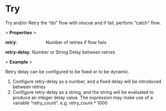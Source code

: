 # Try

Try and/or Retry the “do” flow with rescue and if fail, perform “catch” flow.

&gt; **Properties**
&gt; 

**retry**:                       Number of retries if flow fails

**retry-delay**:           Number or String Delay between retries

&gt; **Example**
&gt; 

Retry delay can be configured to be fixed or to be dynamic.

1. Configure retry-delay as a number, and a fixed delay will be introduced between retries
2. Configure retry-delay as a string, and the string will be evaluated to produce an integer delay value. The expression may make use of a variable “retry_count”. e.g. retry_count * 1000